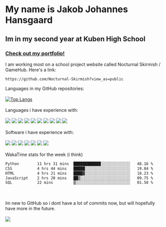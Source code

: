 # My name is Jakob Johannes Hansgaard
## Im in my second year at Kuben High School
### <a href="https://www.jakobjohannes.com">Check out my portfolio!</a>
I am working most on a school project website called Nocturnal Skirmish / GameHub. Here's a link:
```
https://github.com/Nocturnal-Skirmish?view_as=public
```
Languages in my GitHub repositories:
<br>
<br>
[![Top Langs](https://github-readme-stats.vercel.app/api/top-langs/?username=jahaa023)](https://github.com/anuraghazra/github-readme-stats)
<br>
<br>
Languages i have experience with:
<br>
<br>
<a href="https://developer.mozilla.org/en-US/docs/Web/JavaScript"><img src="https://skillicons.dev/icons?i=js" /></a>
<a href="https://html.spec.whatwg.org/"><img src="https://skillicons.dev/icons?i=html" /></a>
<a href="https://www.w3.org/Style/CSS/Overview.en.html"><img src="https://skillicons.dev/icons?i=css" /></a>
<a href="https://www.php.net/"><img src="https://skillicons.dev/icons?i=php" /></a>
<a href="https://www.mysql.com/"><img src="https://skillicons.dev/icons?i=mysql" /></a>
<a href="https://learn.microsoft.com/en-us/powershell/"><img src="https://skillicons.dev/icons?i=powershell" /></a>
<a href="https://www.python.org/"><img src="https://skillicons.dev/icons?i=py" /></a>
<a href="https://tailwindcss.com/"><img src="https://skillicons.dev/icons?i=tailwind" /></a>
<a href="https://jquery.com/"><img src="https://skillicons.dev/icons?i=jquery" /></a>
<a href="https://www.djangoproject.com/"><img src="https://skillicons.dev/icons?i=django" /></a>
<br>
<br>
Software i have experience with:
<br>
<br>
<a href="https://www.adobe.com/products/illustrator.html"><img src="https://skillicons.dev/icons?i=ai" /></a>
<a href="https://www.adobe.com/products/photoshop.html"><img src="https://skillicons.dev/icons?i=ps" /></a>
<a href="https://www.figma.com"><img src="https://skillicons.dev/icons?i=figma" /></a>
<a href="https://code.visualstudio.com/"><img src="https://skillicons.dev/icons?i=vscode" /></a>
<a href="https://ubuntu.com/"><img src="https://skillicons.dev/icons?i=ubuntu" /></a>
<a href="https://www.microsoft.com/en-us/windows/"><img src="https://skillicons.dev/icons?i=windows" /></a>
<a href="https://www.raspberrypi.com/"><img src="https://skillicons.dev/icons?i=raspberrypi" /></a>
<br>
<br>
WakaTime stats for the week (i think)
<!--START_SECTION:waka-->

```txt
Python        11 hrs 31 mins  ████████████░░░░░░░░░░░░░   48.16 %
CSS           4 hrs 44 mins   █████░░░░░░░░░░░░░░░░░░░░   19.84 %
HTML          4 hrs 21 mins   ████▓░░░░░░░░░░░░░░░░░░░░   18.23 %
JavaScript    2 hrs 20 mins   ██▒░░░░░░░░░░░░░░░░░░░░░░   09.75 %
SQL           22 mins         ▒░░░░░░░░░░░░░░░░░░░░░░░░   01.58 %
```

<!--END_SECTION:waka-->
<br>
<br>
Im new to GitHub so i dont have a lot of commits now, but will hopefully have more in the future.
<br>
<br>
<picture>
  <source
    srcset="https://github-readme-stats.vercel.app/api?username=jahaa023&show_icons=true"
    media="(prefers-color-scheme: light), (prefers-color-scheme: no-preference)"
  />
  <img src="https://github-readme-stats.vercel.app/api?username=jahaa023&show_icons=true" />
</picture>
